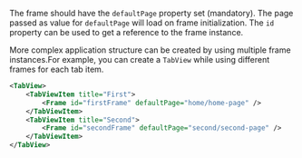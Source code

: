 The frame should have the `defaultPage` property set (mandatory). The page passed as value for `defaultPage` will load on frame initialization.
The `id` property can be used to get a reference to the frame instance.
<snippet id='frame-reference-get-id-xml'/>

More complex application structure can be created by using multiple frame instances.For example, you can create a `TabView` while using different frames for each tab item.
```XML
<TabView>
    <TabViewItem title="First">
        <Frame id="firstFrame" defaultPage="home/home-page" />
    </TabViewItem>
    <TabViewItem title="Second">
        <Frame id="secondFrame" defaultPage="second/second-page" />
    </TabViewItem>
</TabView>
```